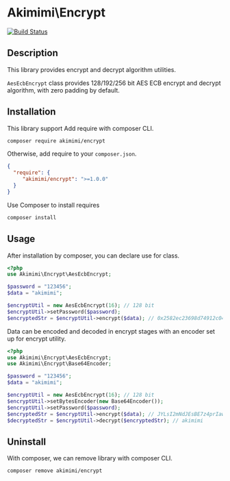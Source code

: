 Akimimi\Encrypt
================================================================

[![Build Status](https://app.travis-ci.com/akimimi/encrypt.svg?branch=main)](https://app.travis-ci.com/akimimi/encrypt)

## Description

This library provides encrypt and decrypt algorithm utilities.

`AesEcbEncrypt` class provides 128/192/256 bit AES ECB encrypt and decrypt algorithm, 
with zero padding by default.

## Installation

This library support Add require with composer CLI.
```bash
composer require akimimi/encrypt
```
Otherwise, add require to your `composer.json`.
```json
{
  "require": {
     "akimimi/encrypt": ">=1.0.0"
  }
}
```

Use Composer to install requires
```bash
composer install
```

## Usage

After installation by composer, you can declare use for class.
```php
<?php
use Akimimi\Encrypt\AesEcbEncrypt;

$password = "123456";
$data = "akimimi";

$encryptUtil = new AesEcbEncrypt(16); // 128 bit
$encryptUtil->setPassword($password);
$encryptedStr = $encryptUtil->encrypt($data); // 0x2582ec23698d74912c044ef3e29ac86b
```

Data can be encoded and decoded in encrypt stages with an encoder set up for encrypt utility.

```php
<?php
use Akimimi\Encrypt\AesEcbEncrypt;
use Akimimi\Encrypt\Base64Encoder;

$password = "123456";
$data = "akimimi";

$encryptUtil = new AesEcbEncrypt(16); // 128 bit
$encryptUtil->setBytesEncoder(new Base64Encoder());
$encryptUtil->setPassword($password);
$encryptedStr = $encryptUtil->encrypt($data); // JYLsI2mNdJEsBE7z4prIaw==
$decryptedStr = $encryptUtil->decrypt($encryptedStr); // akimimi
```

## Uninstall

With composer, we can remove library with composer CLI.
```bash
composer remove akimimi/encrypt
```
